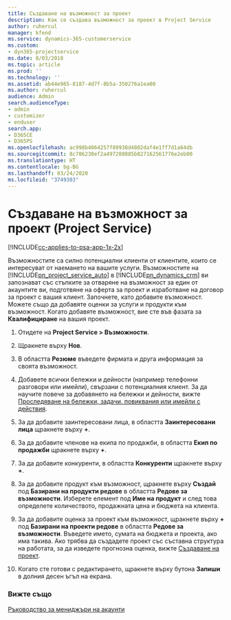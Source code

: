 ```yaml
---
title: Създаване на възможност за проект
description: Как се създава възможност за проект в Project Service
author: ruhercul
manager: kfend
ms.service: dynamics-365-customerservice
ms.custom:
- dyn365-projectservice
ms.date: 8/03/2018
ms.topic: article
ms.prod: ''
ms.technology: ''
ms.assetid: ab44e965-8187-4d7f-8b5a-350276a1ea00
ms.author: ruhercul
audience: Admin
search.audienceType:
- admin
- customizer
- enduser
search.app:
- D365CE
- D365PS
ms.openlocfilehash: ac998b4064257f89938d4802daf4e1ff7d1a64db
ms.sourcegitcommit: 8c786230ef2a497280885b827162561776e2eb00
ms.translationtype: HT
ms.contentlocale: bg-BG
ms.lasthandoff: 03/24/2020
ms.locfileid: "3749303"
---
```

# <a name="create-a-project-opportunity-project-service"></a>Създаване на възможност за проект (Project Service)

[!INCLUDE[cc-applies-to-psa-app-1x-2x](../includes/cc-applies-to-psa-app-1x-2x.md)]

Възможностите са силно потенциални клиенти от клиентите, които се интересуват от наемането на вашите услуги. Възможностите на [!INCLUDE[pn_project_service_auto](../includes/pn-project-service-auto.md)] в [!INCLUDE[pn_dynamics_crm](../includes/pn-dynamics-crm.md)] ви запознават със стъпките за отваряне на възможност за един от акаунтите ви, подготвяне на оферта за проект и изработване на договор за проект с вашия клиент. Започнете, като добавите възможност. Можете също да добавяте оценки за услуги и продукти към възможност. Когато добавяте възможност, вие сте във фазата за **Квалифициране** на вашия проект.  
  
1.  Отидете на **Project Service > Възможности**.  
  
2.  Щракнете върху **Нов**.  
  
3.  В областта **Резюме** въведете фирмата и друга информация за своята възможност.  
  
4.  Добавете всички бележки и дейности (например телефонни разговори или имейли), свързани с потенциалния клиент. За да научите повече за добавянето на бележки и дейности, вижте [Проследяване на бележки, задачи, повиквания или имейли с действия](../basics/work-with-activities.md).  
  
5.  За да добавите заинтересовани лица, в областта **Заинтересовани лица** щракнете върху **+**.  
  
6.  За да добавите членове на екипа по продажби, в областта **Екип по продажби** щракнете върху **+**.  
  
7.  За да добавите конкуренти, в областта **Конкуренти** щракнете върху **+**.  
  
8.  За да добавите продукт към възможност, щракнете върху **Създай** под **Базирани на продукти редове** в областта **Редове за възможности**. Изберете елемент под **Име на продукт** и след това определете количеството, продажната цена и бюджета на клиента.  
  
9. За да добавите оценка за проект към възможност, щракнете върху **+** под **Базирани на проекти редове** в областта **Редове за възможности**. Въведете името, сумата на бюджета и проекта, ако има такива. Ако трябва да създадете проект със съставна структура на работата, за да изведете прогнозна оценка, вижте [Създаване на проект](../project-service/create-project.md).  
  
10. Когато сте готови с редактирането, щракнете върху бутона **Запиши** в долния десен ъгъл на екрана.  
  
### <a name="see-also"></a>Вижте също  
 [Ръководство за мениджъри на акаунти](../project-service/account-manager-guide.md)
